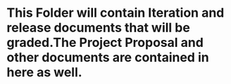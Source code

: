 # This Folder will contain Iteration and release documents that will be graded.The Project Proposal and other documents are contained in here as well.
